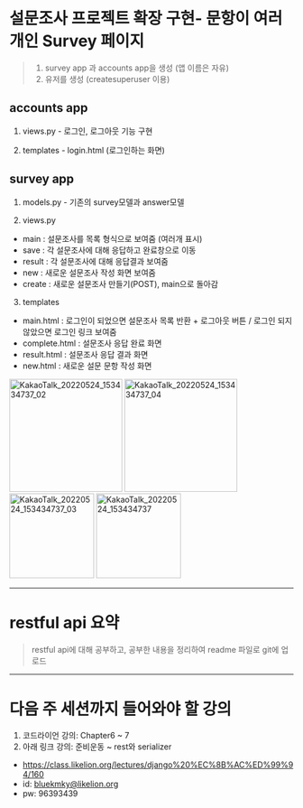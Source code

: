 # 설문조사 프로젝트 확장 구현- 문항이 여러 개인 Survey 페이지 #
> 1. survey app 과 accounts app을 생성 (앱 이름은 자유)
> 2. 유저를 생성 (createsuperuser 이용)

## accounts app ##
1. views.py -  로그인, 로그아웃 기능 구현
 
2. templates -  login.html (로그인하는 화면)
 
## survey app ##
1. models.py - 기존의 survey모델과 answer모델

2. views.py
- main : 설문조사를 목록 형식으로 보여줌 (여러개 표시)
- save : 각 설문조사에 대해 응답하고 완료창으로 이동
- result :  각 설문조사에 대해 응답결과 보여줌
- new : 새로운 설문조사 작성 화면 보여줌
- create : 새로운 설문조사 만들기(POST), main으로 돌아감

3. templates
- main.html : 로그인이 되었으면 설문조사 목록 반환 + 로그아웃 버튼 / 로그인 되지 않았으면 로그인 링크 보여줌
- complete.html : 설문조사 응답 완료 화면
- result.html : 설문조사 응답 결과 화면
- new.html : 새로운 설문 문항 작성 화면

<img width="200" alt="KakaoTalk_20220524_153434737_02" src="https://user-images.githubusercontent.com/81216385/170213809-ea3f6efb-4e00-4af9-bd97-21298f953588.png">
<img width="200" alt="KakaoTalk_20220524_153434737_04" src="https://user-images.githubusercontent.com/81216385/170213814-153dd7fe-6c86-4e63-88f3-eef4e75e32a0.png">
<img width="150" alt="KakaoTalk_20220524_153434737_03" src="https://user-images.githubusercontent.com/81216385/170213813-187b9099-a8ab-45ac-aebe-798f94ccefb1.png">
<img width="150" alt="KakaoTalk_20220524_153434737" src="https://user-images.githubusercontent.com/81216385/170213816-2a686932-d7fd-4026-9df7-1b4b6c77cec6.png">

------------

# restful api 요약 #
> restful api에 대해 공부하고, 공부한 내용을 정리하여 readme 파일로 git에 업로드

------------

# 다음 주 세션까지 들어와야 할 강의 #

1. 코드라이언 강의: Chapter6 ~ 7
2. 아래 링크 강의: 준비운동 ~ rest와 serializer
 + https://class.likelion.org/lectures/django%20%EC%8B%AC%ED%99%94/160
 + id: bluekmky@likelion.org
 + pw: 96393439
